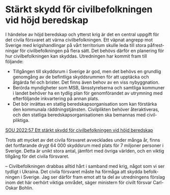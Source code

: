 # Stärkt skydd för civilbefolkningen vid höjd beredskap

I händelse av höjd beredskap och ytterst krig är det en central uppgift för det civila försvaret att värna civil­befolk­ningen. Ett väpnat angrepp mot Sverige med krigs­hand­lingar på vårt territo­rium skulle leda till stora påfrest­ningar för civil­befolk­ningen på flera sätt. Det behövs därför en planering för hur civil­befolk­ningen kan skyddas. Utredningen har kommit fram till följande:

* Tillgången till skydds­rum i Sverige är god, men det behövs en grundlig genom­gång av de befint­liga skydds­rummen för att upp­täcka och åtgärda fel och brister. Det finns även behov av en viss nybygg­nation.
* Berörda myndig­heter som MSB, läns­styrel­serna och samtliga kommuner i landet behöver ha en tydlig plan för genom­förandet av utrym­ning med efter­följande inkvarte­ring på annan plats.
* Det bör inrättas en statlig bered­skaps­organisa­tion som kan förstärka den kom­munala rädd­nings­tjänsten. Civil­plikten behöver åter­aktiveras, och den statliga bered­skaps­organisa­tionen ska bemannas med civil­pliktiga.

[SOU 2022:57 Ett stärkt skydd för civilbefolkningen vid höjd beredskap](/rattsliga-dokument/statens-offentliga-utredningar/2022/11/sou-202257/ "SOU 2022:57")

Trots att mycket av det civila försvaret avveck­lades under många år, finns det fort­farande drygt 64 000 skydds­rum med plats för 7 miljoner personer i Sverige. Detta är unikt stora antal, jämfört med övriga världen, och en viktig tillgång för det civila försvaret.

– Civil­befolk­ningen drabbas alltid hårt i samband med krig, något som vi ser tydligt i Ukraina. Det civila försvaret måste ha förmåga att skydda befolk­ningen i Sverige. Jag ser därför fram emot att ta del av utred­ningens förslag inom det här oerhört viktiga området, säger ministern för civilt försvar Carl-Oskar Bohlin.
